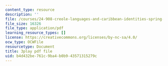 ```yaml
---
content_type: resource
description: ''
file: /courses/24-908-creole-languages-and-caribbean-identities-spring-2017/b4d432be761c9ba4b0b943571315279c_g0KqIIEjXiM.pdf
file_size: 16326
file_type: application/pdf
learning_resource_types: []
license: https://creativecommons.org/licenses/by-nc-sa/4.0/
ocw_type: OCWFile
resourcetype: Document
title: 3play pdf file
uid: b4d432be-761c-9ba4-b0b9-43571315279c
---
```

